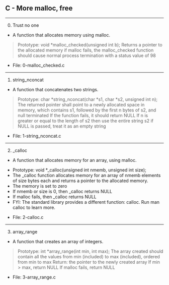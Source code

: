 ## C - More malloc, free

---

0. Trust no one

- A function that allocates memory using malloc.

> Prototype: void \*malloc_checked(unsigned int b);
> Returns a pointer to the allocated memory
> if malloc fails, the malloc_checked function should cause normal process termination with a status value of 98

- File: 0-malloc_checked.c

---

1. string_nconcat

- A function that concatenates two strings.

> Prototype: char *string_nconcat(char *s1, char \*s2, unsigned int n);
> The returned pointer shall point to a newly allocated space in memory, which contains s1, followed by the first n bytes of s2, and null terminated
> If the function fails, it should return NULL
> If n is greater or equal to the length of s2 then use the entire string s2
> if NULL is passed, treat it as an empty string

- File: 1-string_nconcat.c

---

2. \_calloc

- A function that allocates memory for an array, using malloc.

* Prototype: void \*\_calloc(unsigned int nmemb, unsigned int size);
* The \_calloc function allocates memory for an array of nmemb elements of size bytes each
  and returns a pointer to the allocated memory.
* The memory is set to zero
* If nmemb or size is 0, then \_calloc returns NULL
* If malloc fails, then \_calloc returns NULL
* FYI: The standard library provides a different function: calloc. Run man calloc to learn more.

- File: 2-calloc.c

---

3. array_range

- A function that creates an array of integers.

> Prototype: int \*array_range(int min, int max);
> The array created should contain all the values from min (included) to max (included), ordered from min to max
> Return: the pointer to the newly created array
> If min > max, return NULL
> If malloc fails, return NULL

- File: 3-array_range.c
